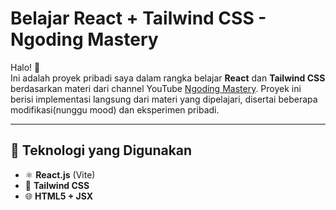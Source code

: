 # Belajar React + Tailwind CSS - Ngoding Mastery

Halo! 👋  
Ini adalah proyek pribadi saya dalam rangka belajar **React** dan **Tailwind CSS** berdasarkan materi dari channel YouTube [Ngoding Mastery](https://www.youtube.com/@NgodingMastery). Proyek ini berisi implementasi langsung dari materi yang dipelajari, disertai beberapa modifikasi(nunggu mood) dan eksperimen pribadi.

---

## 🚀 Teknologi yang Digunakan

- ⚛️ **React.js** (Vite)
- 💨 **Tailwind CSS**
- 🌐 **HTML5 + JSX**


